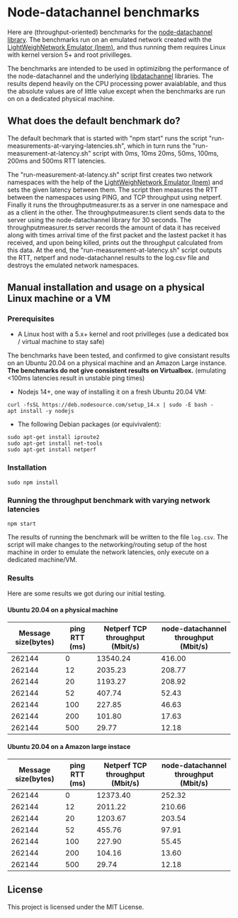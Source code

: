 # Node-datachannel benchmarks

Here are (throughput-oriented) benchmarks for the [node-datachannel library](https://www.npmjs.com/package/node-datachannel). 
The benchmarks run on an emulated network created with the [LightWeighNetwork Emulator (lnem)](https://github.com/streamr-dev/lnem), and thus
running them requires Linux with kernel version 5+ and root privilleges. 

The benchmarks are intended to be used in optimizibng the performance of the node-datachannel and the underlying [libdatachannel](https://github.com/paullouisageneau/libdatachannel) libraries. The results depend heavily on the CPU processing power avaiablable, and thus the absolute values are of little value except when the benchmarks are run on on a dedicated physical machine.

## What does the default benchmark do?

The default bechmark that is started with "npm start" runs the script "run-measurements-at-varying-latencies.sh", which in turn runs
the "run-measurement-at-latency.sh" script with 0ms, 10ms 20ms, 50ms, 100ms, 200ms and 500ms RTT latencies.

The "run-measurement-at-latency.sh" script first creates two network namespaces with the help of the 
[LightWeighNetwork Emulator (lnem)](https://github.com/streamr-dev/lnem) and sets the given latency between them. 
The script then measures the RTT between the namespaces using PING, and TCP throughput using netperf. Finally it runs the 
throughputmeasurer.ts as a server in one namespace and as a client in the other. The throughputmeasurer.ts client 
sends data to the server using the node-datachannel library for 30 seconds. The throughputmeasurer.ts server records the amount of data it has received 
along with times arrival time of the first packet and the lastest packet it has received, and upon being killed, prints out the throughput
calculated from this data. At the end, the "run-measurement-at-latency.sh" script outputs the RTT, netperf and node-datachannel results to the log.csv file and destroys the emulated network namespaces.

## Manual installation and usage on a physical Linux machine or a VM

### Prerequisites

* A Linux host with a 5.x+ kernel and root privilleges  (use a dedicated box / virtual machine to stay safe)

The benchmarks have been tested, and confirmed to give consistant results on an Ubuntu 20.04 on a physical machine and an Amazon Large instance. 
**The benchmarks do not give consistent results on Virtualbox.** (emulating <100ms latencies result in unstable ping times)

* Nodejs 14+, one way of installing it on a fresh Ubuntu 20.04 VM:

```
curl -fsSL https://deb.nodesource.com/setup_14.x | sudo -E bash -
apt install -y nodejs
```

* The following Debian packages (or equivivalent):

```
sudo apt-get install iproute2
sudo apt-get install net-tools
sudo apt-get install netperf
```

### Installation

```
sudo npm install
```

### Running the throughput benchmark with varying network latencies

```
npm start
```

The results of running the benchmark will be written to the file `log.csv`. The script will make changes to the networking/routing setup of the host machine in order to emulate the network latencies, only execute on a dedicated machine/VM. 

### Results

Here are some results we got during our initial testing.

#### Ubuntu 20.04 on a physical machine 

| Message size(bytes)  | ping RTT (ms) | Netperf TCP throughput (Mbit/s) | node-datachannel throughput (Mbit/s) |
|----------------------|---------------|---------------------------------|--------------------------------------|
| 262144               | 0	           | 13540.24	                     | 416.00                               |  
| 262144               | 12	           | 2035.23	                     | 208.77                               | 
| 262144               | 20	           | 1193.27                         | 208.92                               |
| 262144               | 52	           | 407.74                          | 52.43                                |
| 262144               | 100	       | 227.85                          | 46.63                                |
| 262144               | 200	       | 101.80                          | 17.63                                |
| 262144	           | 500	       | 29.77                           | 12.18                                |

#### Ubuntu 20.04 on a Amazon large instace

| Message size(bytes) | ping RTT (ms) | Netperf TCP throughput (Mbit/s) | node-datachannel throughput (Mbit/s) |
|---------------------|---------------|---------------------------------|--------------------------------------|
| 262144              | 0             | 12373.40                        | 252.32                               |
| 262144	          | 12	          | 2011.22	                        | 210.66                               |
| 262144	          | 20            | 1203.67	                        | 203.54                               | 
| 262144	          | 52            | 455.76	                        | 97.91                                | 
| 262144	          | 100           | 227.90	                        | 55.45                                |   
| 262144	          | 200           | 104.16	                        | 13.60                                |  
| 262144              | 500           | 29.74	                        | 12.18                                |

<!--
## Usage on a Vagrant VM

### Prerequisites

* Install Vagrant from [https://www.vagrantup.com/downloads] (https://www.vagrantup.com/downloads)

### Installation using Vagrant

```
cd vagrant
vagrant up
```

Vagrant will set up a Ubuntu 20.04 virtual machine with everything installed

### Running the throughput benchmark with varying network latencies on a Vagrant VM

Connect to the virtual machine.
```
vagrant ssh
```

On the virtual machine
```
cd node-datachannel-performance-diagnostics/benchmark 
npm start
```

### Destroying the Vagrant VM

```
vagrant destroy
```
-->

## License

This project is licensed under the MIT License.


